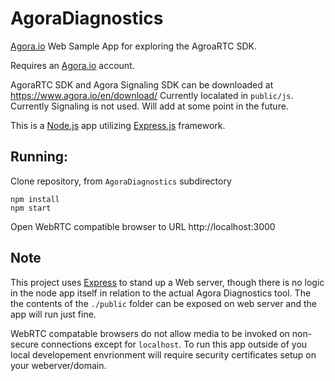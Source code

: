 ﻿# AgoraDiagnostics

[Agora.io](https://agora.io) Web Sample App for exploring the AgroaRTC SDK.

Requires an [Agora.io](https://agora.io) account.

AgoraRTC SDK and Agora Signaling SDK can be downloaded at https://www.agora.io/en/download/
Currently localated in `public/js`.  Currently Signaling is not used.  Will add at some point in the future.

This is a [Node.js](https://nodejs.org) app utilizing [Express.js](http://expressjs.com/) framework.


## Running:

Clone repository, from `AgoraDiagnostics` subdirectory

```
npm install
npm start
```

Open WebRTC compatible browser to URL http://localhost:3000


## Note
This project uses [Express](http://expressjs.com/) to stand up a Web server, though there is no logic in the node app
itself in relation to the actual Agora Diagnostics tool.  The the contents of the `./public` folder can be exposed on
web server and the app will run just fine.

WebRTC compatable browsers do not allow media to be invoked on non-secure connections except for `localhost`.   To run
this app outside of you local developement envrionment will require security certificates setup on your weberver/domain.
